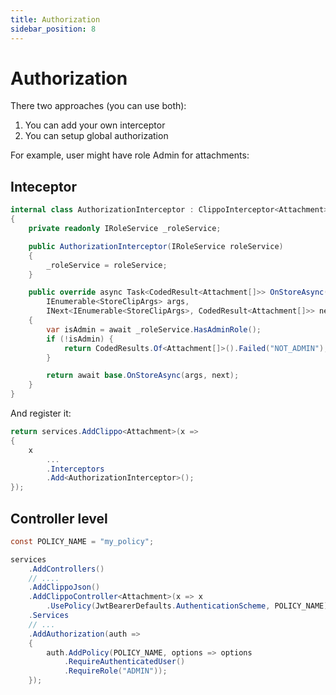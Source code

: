 ```yaml
---
title: Authorization
sidebar_position: 8
---
```


# Authorization

There two approaches (you can use both):
1. You can add your own interceptor
2. You can setup global authorization  

For example, user might have role Admin for attachments:  

## Inteceptor

```csharp
internal class AuthorizationInterceptor : ClippoInterceptor<Attachment>
{
    private readonly IRoleService _roleService;

    public AuthorizationInterceptor(IRoleService roleService)
    {
        _roleService = roleService;
    }

    public override async Task<CodedResult<Attachment[]>> OnStoreAsync(
        IEnumerable<StoreClipArgs> args,
        INext<IEnumerable<StoreClipArgs>, CodedResult<Attachment[]>> next)
    {
        var isAdmin = await _roleService.HasAdminRole();
        if (!isAdmin) {
            return CodedResults.Of<Attachment[]>().Failed("NOT_ADMIN");
        }

        return await base.OnStoreAsync(args, next);
    }
}
```

And register it:  

```csharp
return services.AddClippo<Attachment>(x =>
{
    x
        ...
        .Interceptors
        .Add<AuthorizationInterceptor>();
});
```

## Controller level  

```csharp
const POLICY_NAME = "my_policy";

services
    .AddControllers()
    // ....
    .AddClippoJson()
    .AddClippoController<Attachment>(x => x
        .UsePolicy(JwtBearerDefaults.AuthenticationScheme, POLICY_NAME))
    .Services
    // ...
    .AddAuthorization(auth =>
    {
        auth.AddPolicy(POLICY_NAME, options => options
            .RequireAuthenticatedUser()
            .RequireRole("ADMIN"));
    });
```
